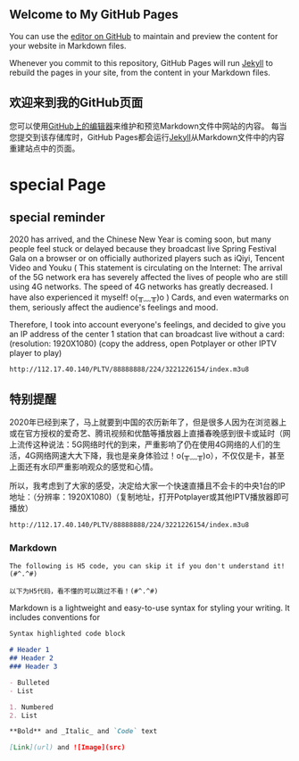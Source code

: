 ## Welcome to My GitHub Pages

You can use the [editor on GitHub](https://github.com/qr9uufj488888888/__qr_9uufj-mylongxin.cn_88888888_2020_/edit/master/README.md) to maintain and preview the content for your website in Markdown files.

Whenever you commit to this repository, GitHub Pages will run [Jekyll](https://jekyllrb.com/) to rebuild the pages in your site, from the content in your Markdown files.

## 欢迎来到我的GitHub页面

您可以使用[GitHub上的编辑器](https://github.com/qr9uufj488888888/__qr_9uufj-mylongxin.cn_88888888_2020_/edit/master/README.md)来维护和预览Markdown文件中网站的内容。
每当您提交到该存储库时，GitHub Pages都会运行[Jekyll](https://jekyllrb.com/)从Markdown文件中的内容重建站点中的页面。

# special Page

## special reminder

2020 has arrived, and the Chinese New Year is coming soon, but many people feel stuck or delayed because they broadcast live Spring Festival Gala on a browser or on officially authorized players such as iQiyi, Tencent Video and Youku ( This statement is circulating on the Internet: The arrival of the 5G network era has severely affected the lives of people who are still using 4G networks. The speed of 4G networks has greatly decreased. I have also experienced it myself! o(╥﹏╥)o ) Cards, and even watermarks on them, seriously affect the audience's feelings and mood.

Therefore, I took into account everyone's feelings, and decided to give you an IP address of the center 1 station that can broadcast live without a card: (resolution: 1920X1080) (copy the address, open Potplayer or other IPTV player to play)
```markdown
http://112.17.40.140/PLTV/88888888/224/3221226154/index.m3u8
```

## 特别提醒

2020年已经到来了，马上就要到中国的农历新年了，但是很多人因为在浏览器上或在官方授权的爱奇艺、腾讯视频和优酷等播放器上直播春晚感到很卡或延时（网上流传这种说法：5G网络时代的到来，严重影响了仍在使用4G网络的人们的生活，4G网络网速大大下降，我也是亲身体验过！o(╥﹏╥)o），不仅仅是卡，甚至上面还有水印严重影响观众的感觉和心情。

所以，我考虑到了大家的感受，决定给大家一个快速直播且不会卡的中央1台的IP地址：（分辨率：1920X1080)（复制地址，打开Potplayer或其他IPTV播放器即可播放）
```markdown
http://112.17.40.140/PLTV/88888888/224/3221226154/index.m3u8 
```

### Markdown
`The following is H5 code, you can skip it if you don't understand it!(#^.^#)`

`以下为H5代码，看不懂的可以跳过不看！(#^.^#)`

Markdown is a lightweight and easy-to-use syntax for styling your writing. It includes conventions for

```markdown
Syntax highlighted code block

# Header 1
## Header 2
### Header 3

- Bulleted
- List

1. Numbered
2. List

**Bold** and _Italic_ and `Code` text

[Link](url) and ![Image](src)
```
